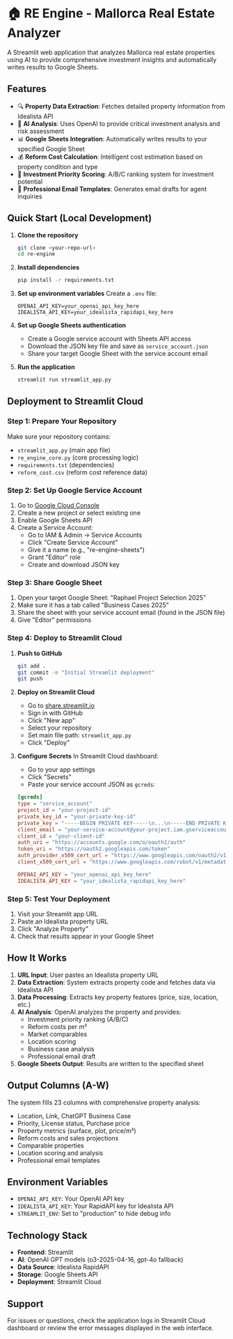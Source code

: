 # 🏠 RE Engine - Mallorca Real Estate Analyzer

A Streamlit web application that analyzes Mallorca real estate properties using AI to provide comprehensive investment insights and automatically writes results to Google Sheets.

## Features

- 🔍 **Property Data Extraction**: Fetches detailed property information from Idealista API
- 🤖 **AI Analysis**: Uses OpenAI to provide critical investment analysis and risk assessment
- 📊 **Google Sheets Integration**: Automatically writes results to your specified Google Sheet
- 💰 **Reform Cost Calculation**: Intelligent cost estimation based on property condition and type
- 🎯 **Investment Priority Scoring**: A/B/C ranking system for investment potential
- 📧 **Professional Email Templates**: Generates email drafts for agent inquiries

## Quick Start (Local Development)

1. **Clone the repository**
   ```bash
   git clone <your-repo-url>
   cd re-engine
   ```

2. **Install dependencies**
   ```bash
   pip install -r requirements.txt
   ```

3. **Set up environment variables**
   Create a `.env` file:
   ```
   OPENAI_API_KEY=your_openai_api_key_here
   IDEALISTA_API_KEY=your_idealista_rapidapi_key_here
   ```

4. **Set up Google Sheets authentication**
   - Create a Google service account with Sheets API access
   - Download the JSON key file and save as `service_account.json`
   - Share your target Google Sheet with the service account email

5. **Run the application**
   ```bash
   streamlit run streamlit_app.py
   ```

## Deployment to Streamlit Cloud

### Step 1: Prepare Your Repository

Make sure your repository contains:
- `streamlit_app.py` (main app file)
- `re_engine_core.py` (core processing logic)
- `requirements.txt` (dependencies)
- `reform_cost.csv` (reform cost reference data)

### Step 2: Set Up Google Service Account

1. Go to [Google Cloud Console](https://console.cloud.google.com/)
2. Create a new project or select existing one
3. Enable Google Sheets API
4. Create a Service Account:
   - Go to IAM & Admin → Service Accounts
   - Click "Create Service Account"
   - Give it a name (e.g., "re-engine-sheets")
   - Grant "Editor" role
   - Create and download JSON key

### Step 3: Share Google Sheet

1. Open your target Google Sheet: "Raphael Project Selection 2025"
2. Make sure it has a tab called "Business Cases 2025"
3. Share the sheet with your service account email (found in the JSON file)
4. Give "Editor" permissions

### Step 4: Deploy to Streamlit Cloud

1. **Push to GitHub**
   ```bash
   git add .
   git commit -m "Initial Streamlit deployment"
   git push
   ```

2. **Deploy on Streamlit Cloud**
   - Go to [share.streamlit.io](https://share.streamlit.io/)
   - Sign in with GitHub
   - Click "New app"
   - Select your repository
   - Set main file path: `streamlit_app.py`
   - Click "Deploy"

3. **Configure Secrets**
   In Streamlit Cloud dashboard:
   - Go to your app settings
   - Click "Secrets"
   - Paste your service account JSON as `gcreds`:

   ```toml
   [gcreds]
   type = "service_account"
   project_id = "your-project-id"
   private_key_id = "your-private-key-id"
   private_key = "-----BEGIN PRIVATE KEY-----\n...\n-----END PRIVATE KEY-----\n"
   client_email = "your-service-account@your-project.iam.gserviceaccount.com"
   client_id = "your-client-id"
   auth_uri = "https://accounts.google.com/o/oauth2/auth"
   token_uri = "https://oauth2.googleapis.com/token"
   auth_provider_x509_cert_url = "https://www.googleapis.com/oauth2/v1/certs"
   client_x509_cert_url = "https://www.googleapis.com/robot/v1/metadata/x509/your-service-account%40your-project.iam.gserviceaccount.com"
   
   OPENAI_API_KEY = "your_openai_api_key_here"
   IDEALISTA_API_KEY = "your_idealista_rapidapi_key_here"
   ```

### Step 5: Test Your Deployment

1. Visit your Streamlit app URL
2. Paste an Idealista property URL
3. Click "Analyze Property"
4. Check that results appear in your Google Sheet

## How It Works

1. **URL Input**: User pastes an Idealista property URL
2. **Data Extraction**: System extracts property code and fetches data via Idealista API
3. **Data Processing**: Extracts key property features (price, size, location, etc.)
4. **AI Analysis**: OpenAI analyzes the property and provides:
   - Investment priority ranking (A/B/C)
   - Reform costs per m²
   - Market comparables
   - Location scoring
   - Business case analysis
   - Professional email draft
5. **Google Sheets Output**: Results are written to the specified sheet

## Output Columns (A-W)

The system fills 23 columns with comprehensive property analysis:
- Location, Link, ChatGPT Business Case
- Priority, License status, Purchase price
- Property metrics (surface, plot, price/m²)
- Reform costs and sales projections
- Comparable properties
- Location scoring and analysis
- Professional email templates

## Environment Variables

- `OPENAI_API_KEY`: Your OpenAI API key
- `IDEALISTA_API_KEY`: Your RapidAPI key for Idealista API
- `STREAMLIT_ENV`: Set to "production" to hide debug info

## Technology Stack

- **Frontend**: Streamlit
- **AI**: OpenAI GPT models (o3-2025-04-16, gpt-4o fallback)
- **Data Source**: Idealista RapidAPI
- **Storage**: Google Sheets API
- **Deployment**: Streamlit Cloud

## Support

For issues or questions, check the application logs in Streamlit Cloud dashboard or review the error messages displayed in the web interface. 